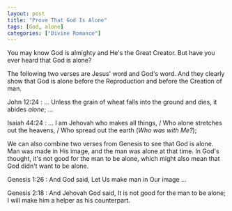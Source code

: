 ```yaml
---
layout: post
title: "Prove That God Is Alone"
tags: [God, alone]
categories: ["Divine Romance"]
---
```


You may know God is almighty and He's the Great Creator.
But have you ever heard that God is alone?

The following two verses are Jesus' word and God's word.
And they clearly show that God is alone before the Reproduction and before the Creation of man.

John 12:24
: ... Unless the grain of wheat falls into the ground and dies, it abides *alone*; ...

Isaiah 44:24
: ... I am Jehovah who makes all things, / Who alone stretches out the heavens, / Who spread out the earth (*Who was with Me?*);

We can also combine two verses from Genesis to see that God is alone.
Man was made in His image, and the man was alone at that time.
In God's thought, it's not good for the man to be alone,
which might also mean that God didn't want to be alone.

Genesis 1:26
: And God said, Let Us make man in Our image ...

Genesis 2:18
: And Jehovah God said, It is not good for the man to be alone; I will make him a helper as his counterpart.
